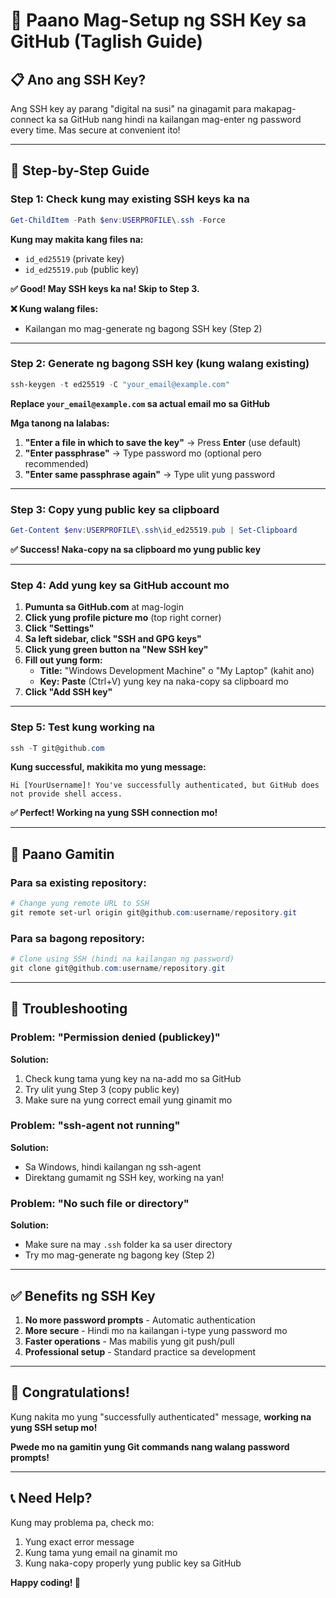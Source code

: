 # 🔑 Paano Mag-Setup ng SSH Key sa GitHub (Taglish Guide)

## 📋 Ano ang SSH Key?
Ang SSH key ay parang "digital na susi" na ginagamit para makapag-connect ka sa GitHub nang hindi na kailangan mag-enter ng password every time. Mas secure at convenient ito!

---

## 🚀 Step-by-Step Guide

### **Step 1: Check kung may existing SSH keys ka na**
```powershell
Get-ChildItem -Path $env:USERPROFILE\.ssh -Force
```

**Kung may makita kang files na:**
- `id_ed25519` (private key)
- `id_ed25519.pub` (public key)

**✅ Good! May SSH keys ka na! Skip to Step 3.**

**❌ Kung walang files:**
- Kailangan mo mag-generate ng bagong SSH key (Step 2)

---

### **Step 2: Generate ng bagong SSH key (kung walang existing)**
```powershell
ssh-keygen -t ed25519 -C "your_email@example.com"
```

**Replace `your_email@example.com` sa actual email mo sa GitHub**

**Mga tanong na lalabas:**
1. **"Enter a file in which to save the key"** → Press **Enter** (use default)
2. **"Enter passphrase"** → Type password mo (optional pero recommended)
3. **"Enter same passphrase again"** → Type ulit yung password

---

### **Step 3: Copy yung public key sa clipboard**
```powershell
Get-Content $env:USERPROFILE\.ssh\id_ed25519.pub | Set-Clipboard
```

**✅ Success! Naka-copy na sa clipboard mo yung public key**

---

### **Step 4: Add yung key sa GitHub account mo**

1. **Pumunta sa GitHub.com** at mag-login
2. **Click yung profile picture mo** (top right corner)
3. **Click "Settings"**
4. **Sa left sidebar, click "SSH and GPG keys"**
5. **Click yung green button na "New SSH key"**
6. **Fill out yung form:**
   - **Title:** "Windows Development Machine" o "My Laptop" (kahit ano)
   - **Key:** **Paste** (Ctrl+V) yung key na naka-copy sa clipboard mo
7. **Click "Add SSH key"**

---

### **Step 5: Test kung working na**
```powershell
ssh -T git@github.com
```

**Kung successful, makikita mo yung message:**
```
Hi [YourUsername]! You've successfully authenticated, but GitHub does not provide shell access.
```

**✅ Perfect! Working na yung SSH connection mo!**

---

## 🎯 Paano Gamitin

### **Para sa existing repository:**
```powershell
# Change yung remote URL to SSH
git remote set-url origin git@github.com:username/repository.git
```

### **Para sa bagong repository:**
```powershell
# Clone using SSH (hindi na kailangan ng password)
git clone git@github.com:username/repository.git
```

---

## 🔧 Troubleshooting

### **Problem: "Permission denied (publickey)"**
**Solution:**
1. Check kung tama yung key na na-add mo sa GitHub
2. Try ulit yung Step 3 (copy public key)
3. Make sure na yung correct email yung ginamit mo

### **Problem: "ssh-agent not running"**
**Solution:**
- Sa Windows, hindi kailangan ng ssh-agent
- Direktang gumamit ng SSH key, working na yan!

### **Problem: "No such file or directory"**
**Solution:**
- Make sure na may `.ssh` folder ka sa user directory
- Try mo mag-generate ng bagong key (Step 2)

---

## ✅ Benefits ng SSH Key

1. **No more password prompts** - Automatic authentication
2. **More secure** - Hindi mo na kailangan i-type yung password mo
3. **Faster operations** - Mas mabilis yung git push/pull
4. **Professional setup** - Standard practice sa development

---

## 🎉 Congratulations!

Kung nakita mo yung "successfully authenticated" message, **working na yung SSH setup mo!**

**Pwede mo na gamitin yung Git commands nang walang password prompts!**

---

## 📞 Need Help?

Kung may problema pa, check mo:
1. Yung exact error message
2. Kung tama yung email na ginamit mo
3. Kung naka-copy properly yung public key sa GitHub

**Happy coding! 🚀**
